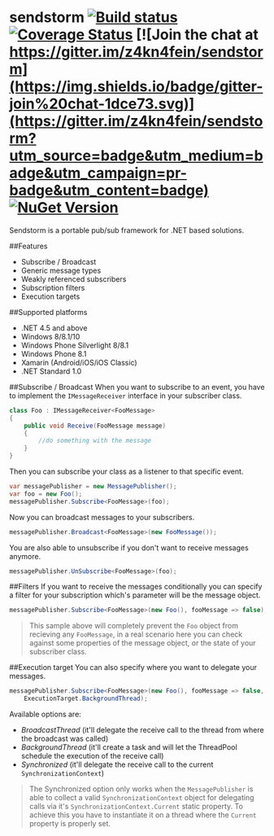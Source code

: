 # sendstorm [![Build status](https://ci.appveyor.com/api/projects/status/8xtxxogo6gwbjnyw/branch/master?svg=true)](https://ci.appveyor.com/project/pcsajtai/sendstorm/branch/master) [![Coverage Status](https://coveralls.io/repos/github/z4kn4fein/sendstorm/badge.svg?branch=master)](https://coveralls.io/github/z4kn4fein/sendstorm?branch=master) [![Join the chat at https://gitter.im/z4kn4fein/sendstorm](https://img.shields.io/badge/gitter-join%20chat-1dce73.svg)](https://gitter.im/z4kn4fein/sendstorm?utm_source=badge&utm_medium=badge&utm_campaign=pr-badge&utm_content=badge) [![NuGet Version](https://buildstats.info/nuget/Sendstorm)](https://www.nuget.org/packages/Sendstorm/)
Sendstorm is a portable pub/sub framework for .NET based solutions.

##Features

 - Subscribe / Broadcast
 - Generic message types
 - Weakly referenced subscribers
 - Subscription filters
 - Execution targets

##Supported platforms

 - .NET 4.5 and above
 - Windows 8/8.1/10
 - Windows Phone Silverlight 8/8.1
 - Windows Phone 8.1
 - Xamarin (Android/iOS/iOS Classic)
 - .NET Standard 1.0

##Subscribe / Broadcast
When you want to subscribe to an event, you have to implement the `IMessageReceiver` interface in your subscriber class.
```c#
class Foo : IMessageReceiver<FooMessage>
{
	public void Receive(FooMessage message)
	{
		//do something with the message
	}
}
```
Then you can subscribe your class as a listener to that specific event.
```c#
var messagePublisher = new MessagePublisher();
var foo = new Foo();
messagePublisher.Subscribe<FooMessage>(foo);
```
Now you can broadcast messages to your subscribers.
```c#
messagePublisher.Broadcast<FooMessage>(new FooMessage());
```
You are also able to unsubscribe if you don't want to receive messages anymore.
```c#
messagePublisher.UnSubscribe<FooMessage>(foo);
```
##Filters
If you want to receive the messages conditionally you can specify a filter for your subscription which's parameter will be the message object.
```c#
messagePublisher.Subscribe<FooMessage>(new Foo(), fooMessage => false); 
```
> This sample above will completely prevent the `Foo` object from recieving any `FooMessage`, in a real scenario here you can check against some properties of the message object, or the state of your subscriber class.

##Execution target
You can also specify where you want to delegate your messages.  
```c#
messagePublisher.Subscribe<FooMessage>(new Foo(), fooMessage => false,
	ExecutionTarget.BackgroundThread); 
```
Available options are:

 - *BroadcastThread* (it'll delegate the receive call to the thread from where the broadcast was called)
 - *BackgroundThread* (it'll create a task and will let the ThreadPool schedule the execution of the receive call)
 - *Synchronized* (it'll delegate the receive call to the current `SynchronizationContext`)

> The Synchronized option only works when the `MessagePublisher` is able to collect a valid `SynchronizationContext` object for delegating calls via it's `SynchronizationContext.Current` static property. To achieve this you have to instantiate it on a thread where the `Current` property is properly set.
